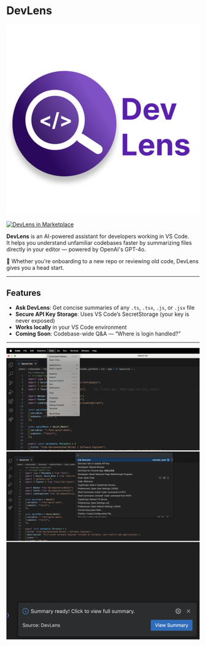 # DevLens

![DevLens Logo](https://raw.githubusercontent.com/VidaMaleki/DevLens/main/assets/DevLens.png)

[![DevLens in Marketplace](https://img.shields.io/visual-studio-marketplace/v/vida-dev.devlens.svg?label=DevLens&color=blue)](https://marketplace.visualstudio.com/items?itemName=vida-dev.devlens)

**DevLens** is an AI-powered assistant for developers working in VS Code.  
It helps you understand unfamiliar codebases faster by summarizing files directly in your editor — powered by OpenAI's GPT-4o.

🧠 Whether you're onboarding to a new repo or reviewing old code, DevLens gives you a head start.

---

## Features

- **Ask DevLens**: Get concise summaries of any `.ts`, `.tsx`, `.js`, or `.jsx` file
- **Secure API Key Storage**: Uses VS Code’s SecretStorage (your key is never exposed)
- **Works locally** in your VS Code environment
- **Coming Soon**: Codebase-wide Q&A — “Where is login handled?”

---
![First](https://raw.githubusercontent.com/VidaMaleki/DevLens/main/assets/view.png)
![Second](https://raw.githubusercontent.com/VidaMaleki/DevLens/main/assets/ask_devlens.png)
![Third](https://raw.githubusercontent.com/VidaMaleki/DevLens/main/assets/summary.png)


